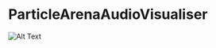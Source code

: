 # ParticleArenaAudioVisualiser
![Alt Text](https://thumbs.gfycat.com/FearfulCautiousAnophelesmosquito-size_restricted.gif)

